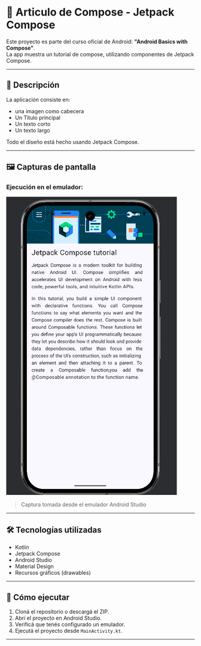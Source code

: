 # 🎉 Articulo de Compose - Jetpack Compose

Este proyecto es parte del curso oficial de Android: **"Android Basics with Compose"**.  
La app muestra un tutorial de compose, utilizando componentes de Jetpack Compose.

---

## 📱 Descripción

La aplicación consiste en:

- una imagen como cabecera
- Un Titulo principal
- Un texto corto
- Un texto largo

Todo el diseño está hecho usando Jetpack Compose.

---

## 🖼️ Capturas de pantalla

### Ejecución en el emulador:

![Captura de la tarjeta](ejercicio3a.png)

> Captura tomada desde el emulador Android Studio

---

## 🛠️ Tecnologías utilizadas

- Kotlin
- Jetpack Compose
- Android Studio
- Material Design
- Recursos gráficos (drawables)

---

## 🚀 Cómo ejecutar

1. Cloná el repositorio o descargá el ZIP.
2. Abrí el proyecto en Android Studio.
3. Verificá que tenés configurado un emulador.
4. Ejecutá el proyecto desde `MainActivity.kt`.

---


